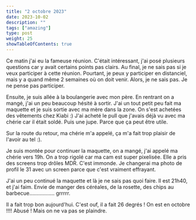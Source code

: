 ```yaml
---
title: "2 octobre 2023"
date: 2023-10-02
description: ""
tags: ["amazing"]
type: post
weight: 25
showTableOfContents: true
---
```


Ce matin j'ai eu la fameuse réunion. C'était intéressant, j'ai posé plusieurs questions car y avait certains points pas clairs. Au final, je ne sais pas si je veux participer à cette réunion. Pourtant, je peux y participer en distanciel, mais y a quand même 2 semaines où on doit venir. Alors, je ne sais pas. Je ne pense pas participer.

Ensuite, je suis allée à la boulangerie avec mon père. En rentrant on a mangé, j'ai un peu beaucoup hésité à sortir. J'ai un tout petit peu fait ma maquette et je suis sortie avec ma mère dans la zone. On s'est achetées des vêtements chez Kiabi :) J'ai acheté le pull que j'avais déjà vu avec ma chérie car il était soldé. Puis une jupe. Parce que ça peut être utile.

Sur la route du retour, ma chérie m'a appelé, ça m'a fait trop plaisir de l'avoir au tel :).

Je suis montée pour continuer la maquette, on a mangé, j'ai appelé ma chérie vers 19h. On a trop rigolé car ma cam est super pixelisée. Elle a pris des screens trop drôles MDR. C'est immonde. Je changerai ma photo de profil le 31 avec un screen parce que c'est vraiment effrayant.

J'ai un peu continué la maquette et là je ne sais pas quoi faire. Il est 21h40, et j'ai faim. Envie de manger des céréales, de la rosette, des chips au barbecue................. grrrrr.

Il a fait trop bon aujourd'hui. C'est ouf, il a fait 26 degrés ! On est en octobre !!!! Abusé ! Mais on ne va pas se plaindre.